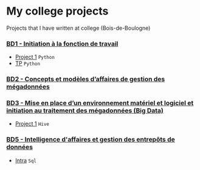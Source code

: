 # My college projects
Projects that I have written at college (Bois-de-Boulogne)

### [BD1 - Initiation à la fonction de travail](/BD1)
- [Project 1](/BD1/project1) `Python`
- [TP](/BD1/tp) `Python`

### [BD2 - Concepts et modèles d’affaires de gestion des mégadonnées](/BD2)


### [BD3 - Mise en place d’un environnement matériel et logiciel et initiation au traitement des mégadonnées (Big Data)](/BD3)
- [Project 1](/BD3/project1) `Hive`

### [BD5 - Intelligence d'affaires et gestion des entrepôts de données](/BD5)
- [Intra](/BD5/intra) `Sql`
